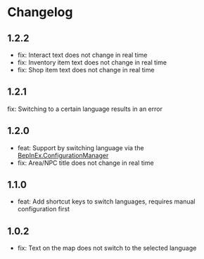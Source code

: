 # Changelog

## 1.2.2
* fix: Interact text does not change in real time
* fix: Inventory item text does not change in real time
* fix: Shop item text does not change in real time

## 1.2.1
fix: Switching to a certain language results in an error

## 1.2.0
* feat: Support by switching language via the [BepInEx.ConfigurationManager](https://github.com/BepInEx/BepInEx.ConfigurationManager)
* fix: Area/NPC title does not change in real time

## 1.1.0
* feat: Add shortcut keys to switch languages, requires manual configuration first

## 1.0.2
* fix: Text on the map does not switch to the selected language